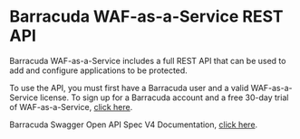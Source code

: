# Barracuda WAF-as-a-Service REST API

Barracuda WAF-as-a-Service includes a full REST API that can be used to add and configure applications to be protected.

To use the API, you must first have a Barracuda user and a valid WAF-as-a-Service license.  To sign up for a Barracuda account and a free 30-day trial of WAF-as-a-Service, [click here](https://waas.barracudanetworks.com/).

Barracuda Swagger Open API Spec V4 Documentation, [click here](https://api.waas.barracudanetworks.com/v4/waasapi/).



